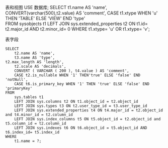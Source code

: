 <!--
 * @Author: wjn
 * @Date: 2020-10-10 14:21:17
 * @LastEditors: wjn
 * @LastEditTime: 2020-10-10 17:38:22
-->

表和视图
    USE 数据库;
    SELECT
        t1.name AS 'name',
        CONVERT(varchar(500),t2.value) AS 'comment',
        CASE t1.xtype WHEN 'u' THEN 'TABLE' ELSE 'VIEW' END 'type'	
    FROM
        sysobjects t1
    LEFT JOIN sys.extended_properties t2 
        ON t1.id= t2.major_id AND t2.minor_id= 0 
    WHERE
        t1.xtype= 'u' 
        OR t1.xtype= 'v';

表字段

    SELECT
        t2.name AS 'name',
        t3.name AS 'type',
    t2.max_length AS 'length',
        t2.scale AS 'decimals',
        CONVERT ( VARCHAR ( 200 ), t4.value ) AS 'comment', 
        CASE t2.is_nullable WHEN '1' THEN'true' ELSE 'false' END 'notNull',
        CASE t6.is_primary_key WHEN '1' THEN 'true' ELSE 'false' END 'primaryKey'
    FROM
        sys.tables t1
        LEFT JOIN sys.columns t2 ON t1.object_id = t2.object_id
        LEFT JOIN sys.types t3 ON t2.user_type_id = t3.user_type_id
        LEFT JOIN sys.extended_properties t4 ON t4.major_id = t2.object_id and t4.minor_id = t2.column_id 
        LEFT JOIN sys.index_columns t5 ON t5.object_id = t2.object_id and t5.column_id = t2.column_id
        LEFT JOIN sys.indexes t6 ON t6.object_id = t5.object_id AND t6.index_id= t5.index_id
    WHERE 
        t1.name = ?;






